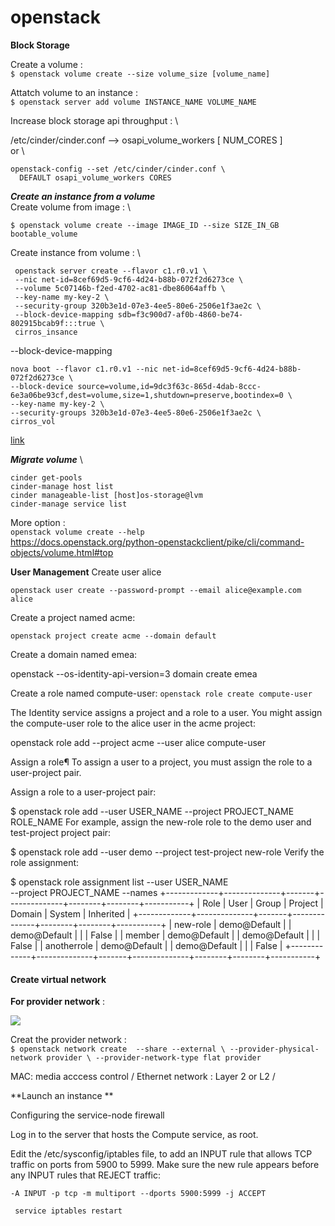 # openstack
**Block Storage**

Create a volume : \
`$ openstack volume create --size volume_size [volume_name]` 

Attatch volume to an instance : \
`$ openstack server add volume INSTANCE_NAME VOLUME_NAME` 

Increase block storage api throughput : \ 

/etc/cinder/cinder.conf --> osapi_volume_workers [ NUM_CORES ] \
or \
```
openstack-config --set /etc/cinder/cinder.conf \
  DEFAULT osapi_volume_workers CORES
```
***Create an instance from a volume*** \
Create volume from image :  \ 
```
$ openstack volume create --image IMAGE_ID --size SIZE_IN_GB bootable_volume
```
Create instance from volume : \
```
 openstack server create --flavor c1.r0.v1 \
 --nic net-id=8cef69d5-9cf6-4d24-b88b-072f2d6273ce \
 --volume 5c07146b-f2ed-4702-ac81-dbe86064affb \
 --key-name my-key-2 \
 --security-group 320b3e1d-07e3-4ee5-80e6-2506e1f3ae2c \
 --block-device-mapping sdb=f3c900d7-af0b-4860-be74-802915bcab9f:::true \
 cirros_insance
```
--block-device-mapping 
```
nova boot --flavor c1.r0.v1 --nic net-id=8cef69d5-9cf6-4d24-b88b-072f2d6273ce \
--block-device source=volume,id=9dc3f63c-865d-4dab-8ccc-6e3a06be93cf,dest=volume,size=1,shutdown=preserve,bootindex=0 \
--key-name my-key-2 \
--security-groups 320b3e1d-07e3-4ee5-80e6-2506e1f3ae2c \
cirros_vol
```

[link](https://docs.openstack.org/nova/latest/user/launch-instance-from-volume.html#create-volume-from-image-and-boot-instance)


***Migrate volume*** \
```
cinder get-pools
cinder-manage host list
cinder manageable-list [host]os-storage@lvm
cinder-manage service list

```




More option : \
`openstack volume create --help` \
https://docs.openstack.org/python-openstackclient/pike/cli/command-objects/volume.html#top

**User Management**
Create user alice

`
 openstack user create --password-prompt --email alice@example.com alice
`

Create a project named acme:

`
openstack project create acme --domain default
`

Create a domain named emea:

 openstack --os-identity-api-version=3 domain create emea
 
 
 Create a role named compute-user:
 `
  openstack role create compute-user
  `
  
  The Identity service assigns a project and a role to a user. You might assign the compute-user role to the alice user in the acme project:
  
  openstack role add --project acme --user alice compute-user

Assign a role¶
To assign a user to a project, you must assign the role to a user-project pair.

Assign a role to a user-project pair:

$ openstack role add --user USER_NAME --project PROJECT_NAME ROLE_NAME
For example, assign the new-role role to the demo user and test-project project pair:

$ openstack role add --user demo --project test-project new-role
Verify the role assignment:

$ openstack role assignment list --user USER_NAME \
  --project PROJECT_NAME --names
+-------------+--------------+-------+--------------+--------+--------+-----------+
| Role        | User         | Group | Project      | Domain | System | Inherited |
+-------------+--------------+-------+--------------+--------+--------+-----------+
| new-role    | demo@Default |       | demo@Default |        |        | False     |
| member      | demo@Default |       | demo@Default |        |        | False     |
| anotherrole | demo@Default |       | demo@Default |        |        | False     |
+-------------+--------------+-------+--------------+--------+--------+-----------+

#### Create virtual network

**For provider network** : 

![](https://docs.openstack.org/install-guide/_images/network1-connectivity.png)

Creat the provider network : \
`$ openstack network create  --share --external \
  --provider-physical-network provider \
  --provider-network-type flat provider`
  
MAC: media acccess control /
Ethernet network : Layer 2 or L2 /

**Launch an instance ** 

Configuring the service-node firewall

Log in to the server that hosts the Compute service, as root.

Edit the /etc/sysconfig/iptables file, to add an INPUT rule that allows TCP traffic on ports from 5900 to 5999. Make sure the new rule appears before any INPUT rules that REJECT traffic:

```
-A INPUT -p tcp -m multiport --dports 5900:5999 -j ACCEPT
```

```
 service iptables restart
```





